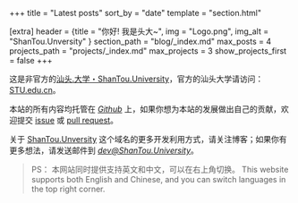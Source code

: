 +++
title = "Latest posts"
sort_by = "date"
template = "section.html"

[extra]
header = {title = "你好! 我是头大~", img = "Logo.png", img_alt = "ShanTou.Unversity" }
section_path = "blog/_index.md"
max_posts = 4
projects_path = "projects/_index.md"
max_projects = 3
show_projects_first = false
+++


这是非官方的[汕头.大学・ShanTou.University](https://ShanTou.University)，官方的汕头大学请访问： [STU.edu.cn](https://www.stu.edu.cn/)。

本站的所有内容均托管在 *[Github](https://github.com/ShanTouUniversity)* 上，如果你想为本站的发展做出自己的贡献，欢迎提交 [issue](https://github.com/ShanTouUniversity/www/issues) 或 [pull request](https://github.com/ShanTouUniversity/www/pulls)。

关于 [ShanTou.Unversity](https://ShanTou.University) 这个域名的更多开发利用方式，请关注博客；如果你有更多想法，请发送邮件到 *[dev@ShanTou.University](mailto:dev@ShanTou.University)*。


> 
> PS： 本网站同时提供支持英文和中文，可以在右上角切换。
> This website supports both English and Chinese, and you can switch languages in the top right corner.